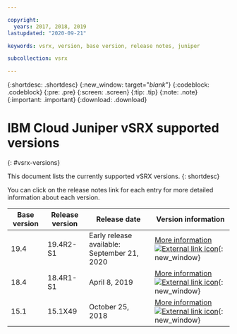 ```yaml
---

copyright:
  years: 2017, 2018, 2019
lastupdated: "2020-09-21"

keywords: vsrx, version, base version, release notes, juniper

subcollection: vsrx

---
```


{:shortdesc: .shortdesc}
{:new_window: target="_blank_"}
{:codeblock: .codeblock}
{:pre: .pre}
{:screen: .screen}
{:tip: .tip}
{:note: .note}
{:important: .important}
{:download: .download}

# IBM Cloud Juniper vSRX supported versions
{: #vsrx-versions}

This document lists the currently supported vSRX versions.
{: shortdesc}

You can click on the release notes link for each entry for more detailed information about each version.

| Base version | Release version | Release date | Version information |
| --- | --- | --- | --- |
| 19.4 | 19.4R2-S1 | Early release available: September 21, 2020 | [More information ![External link icon](../../icons/launch-glyph.svg "External link icon")](https://kb.juniper.net/InfoCenter/index?page=content&id=TSB17827&actp=METADATA){: new_window} |
| 18.4 | 18.4R1-S1 | April 8, 2019 | [More information ![External link icon](../../icons/launch-glyph.svg "External link icon")](https://kb.juniper.net/InfoCenter/index?page=content&id=TSB17520&actp=METADATA){: new_window} |
| 15.1 | 15.1X49 | October 25, 2018 | [More information ![External link icon](../../icons/launch-glyph.svg "External link icon")](https://www.juniper.net/documentation/en_US/junos/information-products/topic-collections/release-notes/15.1x49-d120/junos-release-notes-15.1X49-D120.pdf){: new_window} |
